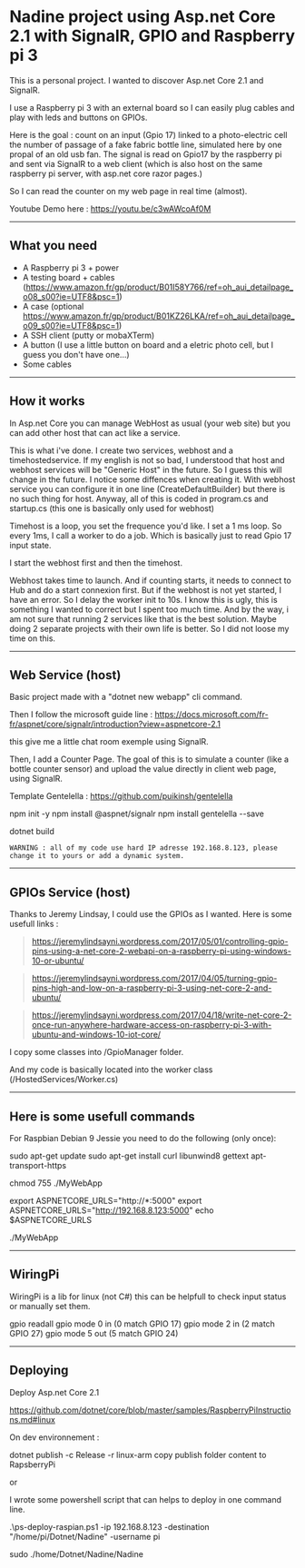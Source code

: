 # Nadine project using Asp.net Core 2.1 with SignalR, GPIO and Raspberry pi 3

This is a personal project. I wanted to discover Asp.net Core 2.1 and SignalR. 

I use a Raspberry pi 3 with an external board so I can easily plug cables and play with leds and buttons on GPIOs.

Here is the goal : count on an input (Gpio 17) linked to a photo-electric cell the number of passage of a fake fabric bottle line, simulated here by one propal of an old usb fan. The signal is read on Gpio17 by the raspberry pi and sent via SignalR to a web client (which is also host on the same raspberry pi server, with asp.net core razor pages.)

So I can read the counter on my web page in real time (almost). 

Youtube Demo here : https://youtu.be/c3wAWcoAf0M

---

## What you need

* A Raspberry pi 3 + power
* A testing board + cables (https://www.amazon.fr/gp/product/B01I58Y766/ref=oh_aui_detailpage_o08_s00?ie=UTF8&psc=1)
* A case (optional https://www.amazon.fr/gp/product/B01KZ26LKA/ref=oh_aui_detailpage_o09_s00?ie=UTF8&psc=1)
* A SSH client (putty or mobaXTerm)
* A button (I use a little button on board and a eletric photo cell, but I guess you don't have one...)
* Some cables

---

## How it works 

In Asp.net Core you can manage WebHost as usual (your web site) but you can add other host that can act like a service. 

This is what i've done. I create two services, webhost and a timehostedservice. If my english is not so bad, I understood that host and webhost services will be "Generic Host" in the future. So I guess this will change in the future. I notice some diffences when creating it. With webhost service you can configure it in one line (CreateDefaultBuilder) but there is no such thing for host. Anyway, all of this is coded in program.cs and startup.cs (this one is basically only used for webhost)

Timehost is a loop, you set the frequence you'd like. I set a 1 ms loop. So every 1ms, I call a worker to do a job. Which is basically just to read Gpio 17 input state. 

I start the webhost first and then the timehost.

Webhost takes time to launch. And if counting starts, it needs to connect to Hub and do a start connexion first. But if the webhost is not yet started, I have an error. So I delay the worker init to 10s. I know this is ugly, this is something I wanted to correct but I spent too much time. And by the way, i am not sure that running 2 services like that is the best solution. Maybe doing 2 separate projects with their own life is better. So I did not loose my time on this. 

---

## Web Service (host)

Basic project made with a "dotnet new webapp" cli command. 

Then I follow the microsoft guide line : https://docs.microsoft.com/fr-fr/aspnet/core/signalr/introduction?view=aspnetcore-2.1

this give me a little chat room exemple using SignalR.

Then, I add a Counter Page. The goal of this is to simulate a counter (like a bottle counter sensor) and upload the value directly in client web page, using SignalR. 

Template Gentelella : https://github.com/puikinsh/gentelella

npm init -y
npm install @aspnet/signalr
npm install gentelella --save

dotnet build

    WARNING : all of my code use hard IP adresse 192.168.8.123, please change it to yours or add a dynamic system. 

---

## GPIOs Service (host)

Thanks to Jeremy Lindsay, I could use the GPIOs as I wanted. Here is some usefull links :

>https://jeremylindsayni.wordpress.com/2017/05/01/controlling-gpio-pins-using-a-net-core-2-webapi-on-a-raspberry-pi-using-windows-10-or-ubuntu/

>https://jeremylindsayni.wordpress.com/2017/04/05/turning-gpio-pins-high-and-low-on-a-raspberry-pi-3-using-net-core-2-and-ubuntu/

>https://jeremylindsayni.wordpress.com/2017/04/18/write-net-core-2-once-run-anywhere-hardware-access-on-raspberry-pi-3-with-ubuntu-and-windows-10-iot-core/

I copy some classes into /GpioManager folder. 

And my code is basically located into the worker class (/HostedServices/Worker.cs)

---

## Here is some usefull commands

For Raspbian Debian 9 Jessie you need to do the following (only once):

sudo apt-get update
sudo apt-get install curl libunwind8 gettext apt-transport-https

chmod 755 ./MyWebApp

export ASPNETCORE_URLS="http://*:5000"
export ASPNETCORE_URLS="http://192.168.8.123:5000"
echo $ASPNETCORE_URLS

./MyWebApp

---

## WiringPi

WiringPi is a lib for linux (not C#) this can be helpfull to check input status or manually set them. 

gpio readall
gpio mode 0 in (0 match GPIO 17)
gpio mode 2 in (2 match GPIO 27)
gpio mode 5 out (5 match GPIO 24)

---

## Deploying

Deploy Asp.net Core 2.1

https://github.com/dotnet/core/blob/master/samples/RaspberryPiInstructions.md#linux

On dev environnement :

dotnet publish -c Release -r linux-arm
copy publish folder content to RapsberryPi

or

I wrote some powershell script that can helps to deploy in one command line. 

.\ps-deploy-raspian.ps1 -ip 192.168.8.123 -destination "/home/pi/Dotnet/Nadine" -username pi 

sudo ./home/Dotnet/Nadine/Nadine





